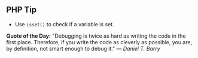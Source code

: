 ## PHP Tip
- Use `isset()` to check if a variable is set.  

**Quote of the Day:** "Debugging is twice as hard as writing the code in the first place. Therefore, if you write the code as cleverly as possible, you are, by definition, not smart enough to debug it." — *Daniel T. Barry*  
